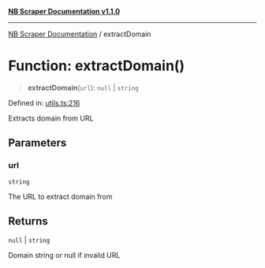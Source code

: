 [**NB Scraper Documentation v1.1.0**](../README.md)

***

[NB Scraper Documentation](../globals.md) / extractDomain

# Function: extractDomain()

> **extractDomain**(`url`): `null` \| `string`

Defined in: [utils.ts:216](https://github.com/Chakszzz/NB-Scraper/blob/06c561b9f0d22405d402fc768994dc101fb84509/app/utils.ts#L216)

Extracts domain from URL

## Parameters

### url

`string`

The URL to extract domain from

## Returns

`null` \| `string`

Domain string or null if invalid URL
